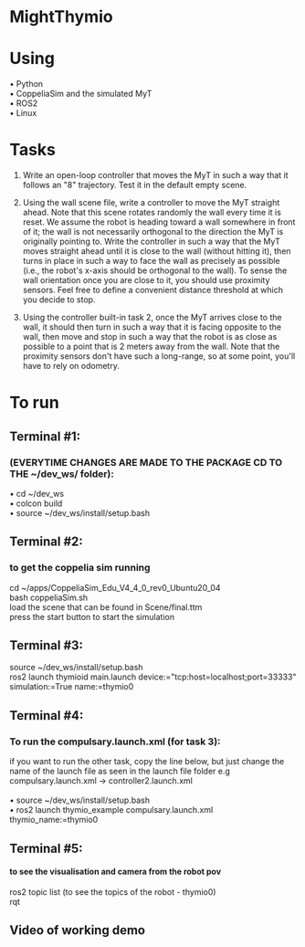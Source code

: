 # MightThymio
# Using 
• Python <br>
• CoppeliaSim and the simulated MyT <br>
• ROS2 <br>
• Linux <br>


# Tasks
1. Write an open-loop controller that moves the MyT in such a way that it follows an "8" trajectory. Test it in the default empty scene. 

2. Using the wall scene file, write a controller to move the MyT straight ahead. Note that this scene rotates randomly the wall every time it is reset. We assume the robot is heading toward a wall somewhere in front of it; the wall is not necessarily orthogonal to the direction the MyT is originally pointing to. Write the controller in such a way that the MyT moves straight ahead until it is close to the wall (without hitting it), then turns in place in such a way to face the wall as precisely as possible (i.e., the robot's x-axis should be orthogonal to the wall). To sense the wall orientation once you are close to it, you should use proximity sensors. Feel free to define a convenient distance threshold at which you decide to stop. 

3. Using the controller built-in task 2, once the MyT arrives close to the wall, it should then turn in such a way that it is facing opposite to the wall, then move and stop in such a way that the robot is as close as possible to a point that is 2 meters away from the wall. Note that the proximity sensors don't have such a long-range, so at some point, you'll have to rely on odometry. <br>

# To run 
## Terminal #1:
### (EVERYTIME CHANGES ARE MADE TO THE PACKAGE CD TO THE ~/dev_ws/ folder): <br>
•	cd ~/dev_ws <br>
• colcon build <br>
•	source ~/dev_ws/install/setup.bash <br>

## Terminal #2:
### to get the coppelia sim running
cd ~/apps/CoppeliaSim_Edu_V4_4_0_rev0_Ubuntu20_04<br>
bash coppeliaSim.sh <br>
load the scene that can be found in Scene/final.ttm <br>
press the start button to start the simulation <br>


## Terminal #3:
source ~/dev_ws/install/setup.bash <br>
ros2 launch thymioid main.launch device:="tcp:host=localhost;port=33333" simulation:=True name:=thymio0


## Terminal #4:
### To run the compulsary.launch.xml (for task 3):
if you want to run the other task, copy the line below, but just change the name of the launch file as seen in the launch file folder e.g compulsary.launch.xml -> controller2.launch.xml  <br>  <br>
• source ~/dev_ws/install/setup.bash <br>
• ros2 launch thymio_example compulsary.launch.xml thymio_name:=thymio0 <br>


## Terminal #5:
#### to see the visualisation and camera from the robot pov
ros2 topic list (to see the topics of the robot - thymio0) <br>
rqt

## Video of working demo


